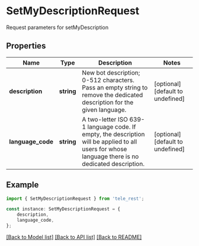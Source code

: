 # SetMyDescriptionRequest

Request parameters for setMyDescription

## Properties

Name | Type | Description | Notes
------------ | ------------- | ------------- | -------------
**description** | **string** | New bot description; 0-512 characters. Pass an empty string to remove the dedicated description for the given language. | [optional] [default to undefined]
**language_code** | **string** | A two-letter ISO 639-1 language code. If empty, the description will be applied to all users for whose language there is no dedicated description. | [optional] [default to undefined]

## Example

```typescript
import { SetMyDescriptionRequest } from 'tele_rest';

const instance: SetMyDescriptionRequest = {
    description,
    language_code,
};
```

[[Back to Model list]](../README.md#documentation-for-models) [[Back to API list]](../README.md#documentation-for-api-endpoints) [[Back to README]](../README.md)
